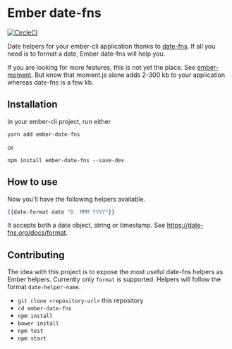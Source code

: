 # Ember date-fns

[![CircleCI](https://circleci.com/gh/oskarrough/ember-date-fns.svg?style=svg)](https://circleci.com/gh/oskarrough/ember-date-fns)

Date helpers for your ember-cli application thanks to [date-fns](https://date-fns.org/). If all you need is to format a date, Ember date-fns will help you.

If you are looking for more features, this is not yet the place. See [ember-moment](https://github.com/stefanpenner/ember-moment). But know that moment.js alone adds 2-300 kb to your application whereas date-fns is a few kb.

## Installation

In your ember-cli project, run either

`yarn add ember-date-fns`

or

`npm install ember-date-fns --save-dev`

## How to use

Now you'll have the following helpers available.

```hbs
{{date-format date "D. MMM YYYY"}}
```

It accepts both a date object, string or timestamp. See https://date-fns.org/docs/format.

## Contributing

The idea with this project is to expose the most useful date-fns helpers as Ember helpers. Currently only `format` is supported. Helpers will follow the format `date-helper-name`.

* `git clone <repository-url>` this repository
* `cd ember-date-fns`
* `npm install`
* `bower install`
* `npm test`
* `npm start`

